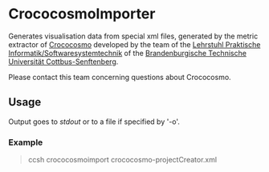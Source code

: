 # CrococosmoImporter

Generates visualisation data from special xml files, generated by the metric extractor of 
[Crococosmo](http://software-cities.org/gallery/crococosmo/) 
developed by the team of the 
[Lehrstuhl Praktische Informatik/Softwaresystemtechnik](https://www.b-tu.de/fg-software-systemtechnik/team) 
of the [Brandenburgische Technische Universität Cottbus-Senftenberg](https://www.b-tu.de). 

Please contact this team concerning questions about Crococosmo.

## Usage

Output goes to *stdout* or to a file if specified by '-o'.

### Example

> ccsh crococosmoimport crococosmo-projectCreator.xml
